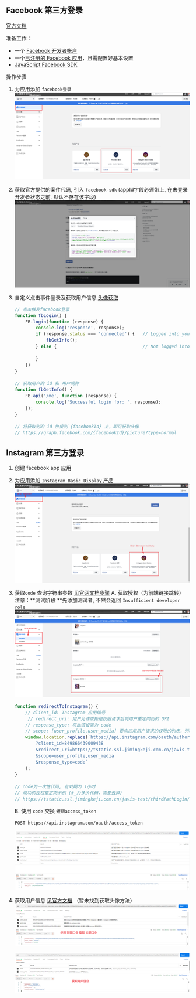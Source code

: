 ## Facebook 第三方登录

[官方文档](https://developers.facebook.com/docs/facebook-login/web)

准备工作：

- 一个 [Facebook 开发者帐户](https://developers.facebook.com/apps/)
- 一个[已注册的 Facebook 应用](https://developers.facebook.com/docs/apps#register)，且需配置好基本设置
- [JavaScript Facebook SDK](https://developers.facebook.com/docs/javascript)

操作步骤

1. 为应用添加 `facebook登录`
   ![fb_guide_00](.\fb_guide_00.png)

2. 获取官方提供的案件代码, 引入 `facebook-sdk` (appId字段必须带上, 在未登录开发者状态之前, 默认不存在该字段)
   ![fb_guide_01](.\fb_guide_01.png)

3. 自定义点击事件登录及获取用户信息 [头像获取](https://www.itranslater.com/qa/details/2325728981598864384)

   ```js
   // 点击触发facebook登录
   function fbLogin() {
       FB.login(function (response) {
           console.log('response', response);
           if (response.status === 'connected') {   // Logged into your webpage and Facebook.
               fbGetInfo();
           } else {                                 // Not logged into your webpage or we are unable to tell.
   			
           }
       })
   }
   
   // 获取用户的 id 和 用户昵称
   function fbGetInfo() {
       FB.api('/me', function (response) {
           console.log('Successful login for: ', response);
       });
   }
   
   // 将获取到的 id 拼接到 {facebookId} 上，即可获取头像
   // https://graph.facebook.com/{facebookId}/picture?type=normal
   
   ```

## Instagram 第三方登录

1. 创建 facebook app 应用

2. 为应用添加 `Instagram Basic Display` 产品
   ![ins_gudie_00](.\ins_gudie_00.png)

3. 获取`code` 查询字符串参数 [见官网文档步骤](https://developers.facebook.com/docs/instagram-basic-display-api/guides/getting-access-tokens-and-permissions)
   A. 获取授权（为前端链接跳转）
   注意：**测试阶段 **先添加测试者, 不然会返回 `Insufficient developer role`
   ![ins_gudie_01](.\ins_gudie_01.png)

   ```js
   function redirectToInstagram() {
       // client_id: Instagram 应用编号
    	// redirect_uri: 用户允许或拒绝权限请求后将用户重定向到的 URI
       // response_type: 将此值设置为 code
       // scope: [user_profile,user_media] 要向应用用户请求的权限的列表，列表以逗号分隔，或者以空格分隔且以网址编码。user_profile 为必需项。
       window.location.replace(`https://api.instagram.com/oauth/authorize
           ?client_id=849866439009438
           &redirect_uri=https://tstatic.ssl.jimingkeji.com.cn/javis-test/thirdPathLogin/test.html
           &scope=user_profile,user_media
           &response_type=code`
       );
   }
   
   // code为一次性代码, 有效期为 1小时
   // 成功的授权重定向示例 (#_为多余代码，需要去掉)
   // https://tstatic.ssl.jimingkeji.com.cn/javis-test/thirdPathLogin/test.html?code=AQAp6yPTRl-_ZUf3adA3yx4JFDRBKko3fXMK4gt1WnULfL2WaFtI9DicrWYYlcDyBpf5KgTdNYAApUMKgT7_1YSiTRHEWLvjYsBZ0fzZ31nalrJ0QXZ6jN4XS36zIrXoWM5MYMCxUwiUiyMGzgETYCpgVyuRXlRdAHZp6USfA0tLOExvfKOZhbfqRNkA8rVXr9SA65ivYAmEwNMQwMCFmGAyaNHYb7a8lXD3Bo6Fp5VOBg#_
   ```

   B. 使用 `code` 交换 `短期access_token`

   ```code
   POST https://api.instagram.com/oauth/access_token
   ```

   ![ins_gudie_02](.\ins_gudie_02.png)

4. 获取用户信息 [见官方文档](https://developers.facebook.com/docs/instagram-basic-display-api/reference) （暂未找到获取头像方法）
   ![ins_gudie_03](.\ins_gudie_03.png)

   ![ins_gudie_04](.\ins_gudie_04.png)

